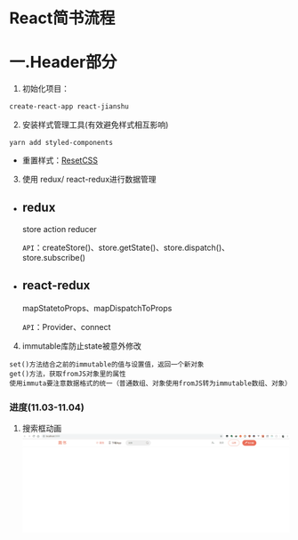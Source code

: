# React简书流程
# 一.Header部分
1. 初始化项目：
```bash
create-react-app react-jianshu
```
2. 安装样式管理工具(有效避免样式相互影响)
```
yarn add styled-components
```
- 重置样式：[ResetCSS](https://meyerweb.com/eric/tools/css/reset/)

3. 使用 redux/ react-redux进行数据管理
- ## redux
  store  action  reducer

  `API`：createStore()、store.getState()、store.dispatch()、store.subscribe()
- ## react-redux
  
  mapStatetoProps、mapDispatchToProps

  `API`：Provider、connect


4. immutable库防止state被意外修改
```
set()方法结合之前的immutable的值与设置值，返回一个新对象
get()方法，获取fromJS对象里的属性
使用immuta要注意数据格式的统一（普通数组、对象使用fromJS转为immutable数组、对象）
```

### 进度(11.03-11.04)
1. 搜索框动画
![header-searchbar-init](./demopng/header-searchbar-init.gif)
